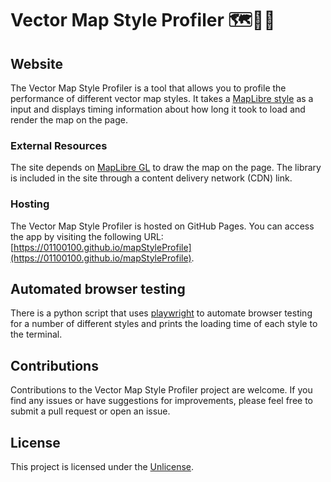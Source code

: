 # Vector Map Style Profiler 🗺️📏🎨

## Website

The Vector Map Style Profiler is a tool that allows you to profile the performance of different vector map styles. It takes a [MapLibre style](https://maplibre.org/maplibre-style-spec/) as a input and displays timing information about how long it took to load and render the map on the page.

### External Resources

The site depends on [MapLibre GL](https://github.com/maplibre/maplibre-gl-js) to draw the map on the page. The library is included in the site through a content delivery network (CDN) link.

### Hosting

The Vector Map Style Profiler is hosted on GitHub Pages. You can access the app by visiting the following URL: [https://01100100.github.io/mapStyleProfile](https://01100100.github.io/mapStyleProfile).

## Automated browser testing

There is a python script that uses [playwright](https://playwright.dev/python/docs/intro) to automate browser testing for a number of different styles and prints the loading time of each style to the terminal.

## Contributions

Contributions to the Vector Map Style Profiler project are welcome. If you find any issues or have suggestions for improvements, please feel free to submit a pull request or open an issue.

## License

This project is licensed under the [Unlicense](https://github.com/01100100/mapStyleProfile/blob/main/LICENSE).
